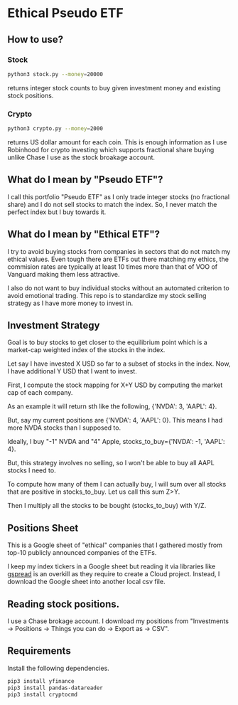 # Ethical Pseudo ETF

## How to use?

### Stock

```bash
python3 stock.py --money=20000
```

returns integer stock counts to buy given investment money and existing stock positions.

### Crypto

```bash
python3 crypto.py --money=2000
```

returns US dollar amount for each coin. This is enough information as I use Robinhood for crypto investing which supports fractional share buying unlike Chase I use as the stock broakage account.


## What do I mean by "Pseudo ETF"?

I call this portfolio "Pseudo ETF" as I only trade integer stocks (no fractional share) and I do not sell stocks to match the index. So, I never match the perfect index but I buy towards it.

## What do I mean by "Ethical ETF"?

I try to avoid buying stocks from companies in sectors that do not match my ethical values. Even tough there are ETFs out there matching my ethics, the commision rates are typically at least 10 times more than that of VOO of Vanguard making them less attractive.

I also do not want to buy individual stocks without an automated criterion to avoid emotional trading. This repo is to standardize my stock selling strategy as I have more money to invest in.

## Investment Strategy

Goal is to buy stocks to get closer to the equilibrium point which is a market-cap weighted index of the stocks in the index.

Let say I have invested X USD so far to a subset of stocks in the index. Now, I have additional Y USD that I want to invest.

First, I compute the stock mapping for X+Y USD by computing the market cap of each company.

As an example it will return sth like the following, {'NVDA': 3, 'AAPL': 4}.

But, say my current positions are {'NVDA': 4, 'AAPL': 0}. This means I had more NVDA stocks than I supposed to.

Ideally, I buy "-1" NVDA and "4" Apple, stocks_to_buy={'NVDA': -1, 'AAPL': 4}.

But, this strategy involves no selling, so I won't be able to buy all AAPL stocks I need to.

To compute how many of them I can actually buy, I will sum over all stocks that are positive in stocks_to_buy. Let us call this sum Z>Y.

Then I multiply all the stocks to be bought (stocks_to_buy) with Y/Z.

## Positions Sheet

This is a Google sheet of "ethical" companies that I gathered mostly from top-10 publicly announced companies of the ETFs.

I keep my index tickers in a Google sheet but reading it via libraries like [gspread](https://docs.gspread.org/en/v6.0.0/) is an overkill as they require to create a Cloud project. Instead, I download the Google sheet into another local csv file.

## Reading stock positions.

I use a Chase brokage account. I download my positions from "Investments -> Positions -> Things you can do -> Export as -> CSV".

## Requirements

Install the following dependencies.

```bash
pip3 install yfinance
pip3 install pandas-datareader
pip3 install cryptocmd
```
